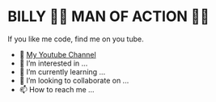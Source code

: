 # BILLY 🦸‍♂️ MAN OF ACTION 🦸‍♂️ 
If you like me code, find me on you tube. 
- 👋 [My Youtube Channel](https://www.youtube.com/channel/UC_XE9pyIiCTnk8saeld9grQ)
- 👀 I’m interested in ...
- 🌱 I’m currently learning ...
- 💞️ I’m looking to collaborate on ...
- 📫 How to reach me ...

<!---
BillyMOA/BillyMOA is a ✨ special ✨ repository because its `README.md` (this file) appears on your GitHub profile.
You can click the Preview link to take a look at your changes.
--->
